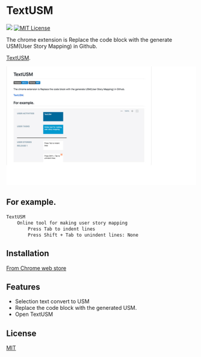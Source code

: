 # TextUSM

![](https://img.shields.io/badge/Release-v0.0.1-blue.svg?style=flat-square)
[![MIT License](https://img.shields.io/badge/license-MIT-blue.svg?style=flat)](LICENSE)

The chrome extension is Replace the code block with the generate USM(User Story Mapping) in Github.

[TextUSM](./README.md).

![image](./images/image.jpg)

## For example.

```textusm
TextUSM
    Online tool for making user story mapping
        Press Tab to indent lines
        Press Shift + Tab to unindent lines: None
```

## Installation

[From Chrome web store](https://chrome.google.com/webstore/detail/godhdokkibfjekpoikkghnjgemibmhka)

## Features

-   Selection text convert to USM
-   Replace the code block with the generated USM.
-   Open TextUSM

## License

[MIT](http://opensource.org/licenses/MIT)
